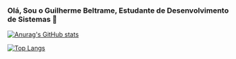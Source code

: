 ### Olá, Sou o Guilherme Beltrame, Estudante de Desenvolvimento de Sistemas 👋

[![Anurag's GitHub stats](https://github-readme-stats.vercel.app/api?username=Guilherme-Beltrame&show_icons=true&show_icons=true&theme=gotham)](https://github.com/anuraghazra/github-readme-stats)

[![Top Langs](https://github-readme-stats.vercel.app/api/top-langs/?username=Guilherme-Beltrame&theme=gotham)](https://github.com/anuraghazra/github-readme-stats)
